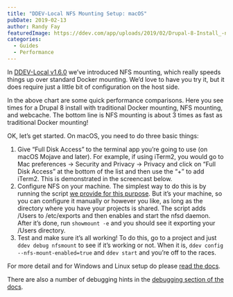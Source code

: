 ```yaml
---
title: "DDEV-Local NFS Mounting Setup: macOS"
pubDate: 2019-02-13
author: Randy Fay
featuredImage: https://ddev.com/app/uploads/2019/02/Drupal-8-Install_-normal-mount-NFS-and-webcache-time-in-seconds-less-is-better.png
categories:
  - Guides
  - Performance
---
```


In [DDEV-Local v1.6.0](https://ddev.com/ddev-local/ddev-v1-6-0-nfs-mounting-and-chocolatey/) we’ve introduced NFS mounting, which really speeds things up over standard Docker mounting. We’d love to have you try it, but it does require just a little bit of configuration on the host side.

In the above chart are some quick performance comparisons. Here you see times for a Drupal 8 install with traditional Docker mounting, NFS mounting, and webcache. The bottom line is NFS mounting is about 3 times as fast as traditional Docker mounting!

OK, let’s get started. On macOS, you need to do three basic things:

1. Give “Full Disk Access” to the terminal app you’re going to use (on macOS Mojave and later). For example, if using iTerm2, you would go to Mac preferences → Security and Privacy → Privacy and click on “Full Disk Access” at the bottom of the list and then use the “+” to add iTerm2\. This is demonstrated in the screencast below.
2. Configure NFS on your machine. The simplest way to do this is by running the script [we provide for this purpose](https://raw.githubusercontent.com/drud/ddev/master/scripts/macos%5Fddev%5Fnfs%5Fsetup.sh). But it’s your machine, so you can configure it manually or however you like, as long as the directory where you have your projects is shared. The script adds /Users to /etc/exports and then enables and start the nfsd daemon. After it’s done, run `showmount -e` and you should see it exporting your /Users directory.
3. Test and make sure it’s all working! To do this, go to a project and just `ddev debug nfsmount` to see if it’s working or not. When it is, `ddev config --nfs-mount-enabled=true` and `ddev start` and you’re off to the races.

For more detail and for Windows and Linux setup do please [read the docs](https://ddev.readthedocs.io/en/stable/users/performance/#using-nfs-to-mount-the-project-into-the-container).

There are also a number of debugging hints in the [debugging section of the docs](https://ddev.readthedocs.io/en/stable/users/performance/#debugging-ddev-start-failures-with-nfs%5Fmount%5Fenabled-true).
